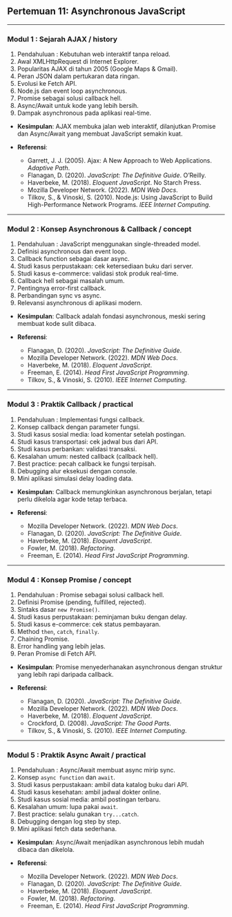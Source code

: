 ## Pertemuan 11: Asynchronous JavaScript

---

### Modul 1 : Sejarah AJAX / history

1. Pendahuluan : Kebutuhan web interaktif tanpa reload.
2. Awal XMLHttpRequest di Internet Explorer.
3. Popularitas AJAX di tahun 2005 (Google Maps & Gmail).
4. Peran JSON dalam pertukaran data ringan.
5. Evolusi ke Fetch API.
6. Node.js dan event loop asynchronous.
7. Promise sebagai solusi callback hell.
8. Async/Await untuk kode yang lebih bersih.
9. Dampak asynchronous pada aplikasi real-time.

* **Kesimpulan**: AJAX membuka jalan web interaktif, dilanjutkan Promise dan Async/Await yang membuat JavaScript semakin kuat.
* **Referensi**:

  * Garrett, J. J. (2005). Ajax: A New Approach to Web Applications. *Adaptive Path*.
  * Flanagan, D. (2020). *JavaScript: The Definitive Guide*. O’Reilly.
  * Haverbeke, M. (2018). *Eloquent JavaScript*. No Starch Press.
  * Mozilla Developer Network. (2022). *MDN Web Docs*.
  * Tilkov, S., & Vinoski, S. (2010). Node.js: Using JavaScript to Build High-Performance Network Programs. *IEEE Internet Computing*.

---

### Modul 2 : Konsep Asynchronous & Callback / concept

1. Pendahuluan : JavaScript menggunakan single-threaded model.
2. Definisi asynchronous dan event loop.
3. Callback function sebagai dasar async.
4. Studi kasus perpustakaan: cek ketersediaan buku dari server.
5. Studi kasus e-commerce: validasi stok produk real-time.
6. Callback hell sebagai masalah umum.
7. Pentingnya error-first callback.
8. Perbandingan sync vs async.
9. Relevansi asynchronous di aplikasi modern.

* **Kesimpulan**: Callback adalah fondasi asynchronous, meski sering membuat kode sulit dibaca.
* **Referensi**:

  * Flanagan, D. (2020). *JavaScript: The Definitive Guide*.
  * Mozilla Developer Network. (2022). *MDN Web Docs*.
  * Haverbeke, M. (2018). *Eloquent JavaScript*.
  * Freeman, E. (2014). *Head First JavaScript Programming*.
  * Tilkov, S., & Vinoski, S. (2010). *IEEE Internet Computing*.

---

### Modul 3 : Praktik Callback / practical

1. Pendahuluan : Implementasi fungsi callback.
2. Konsep callback dengan parameter fungsi.
3. Studi kasus sosial media: load komentar setelah postingan.
4. Studi kasus transportasi: cek jadwal bus dari API.
5. Studi kasus perbankan: validasi transaksi.
6. Kesalahan umum: nested callback (callback hell).
7. Best practice: pecah callback ke fungsi terpisah.
8. Debugging alur eksekusi dengan console.
9. Mini aplikasi simulasi delay loading data.

* **Kesimpulan**: Callback memungkinkan asynchronous berjalan, tetapi perlu dikelola agar kode tetap terbaca.
* **Referensi**:

  * Mozilla Developer Network. (2022). *MDN Web Docs*.
  * Flanagan, D. (2020). *JavaScript: The Definitive Guide*.
  * Haverbeke, M. (2018). *Eloquent JavaScript*.
  * Fowler, M. (2018). *Refactoring*.
  * Freeman, E. (2014). *Head First JavaScript Programming*.

---

### Modul 4 : Konsep Promise / concept

1. Pendahuluan : Promise sebagai solusi callback hell.
2. Definisi Promise (pending, fulfilled, rejected).
3. Sintaks dasar `new Promise()`.
4. Studi kasus perpustakaan: peminjaman buku dengan delay.
5. Studi kasus e-commerce: cek status pembayaran.
6. Method `then`, `catch`, `finally`.
7. Chaining Promise.
8. Error handling yang lebih jelas.
9. Peran Promise di Fetch API.

* **Kesimpulan**: Promise menyederhanakan asynchronous dengan struktur yang lebih rapi daripada callback.
* **Referensi**:

  * Flanagan, D. (2020). *JavaScript: The Definitive Guide*.
  * Mozilla Developer Network. (2022). *MDN Web Docs*.
  * Haverbeke, M. (2018). *Eloquent JavaScript*.
  * Crockford, D. (2008). *JavaScript: The Good Parts*.
  * Tilkov, S., & Vinoski, S. (2010). *IEEE Internet Computing*.

---

### Modul 5 : Praktik Async Await / practical

1. Pendahuluan : Async/Await membuat async mirip sync.
2. Konsep `async function` dan `await`.
3. Studi kasus perpustakaan: ambil data katalog buku dari API.
4. Studi kasus kesehatan: ambil jadwal dokter online.
5. Studi kasus sosial media: ambil postingan terbaru.
6. Kesalahan umum: lupa pakai `await`.
7. Best practice: selalu gunakan `try...catch`.
8. Debugging dengan log step by step.
9. Mini aplikasi fetch data sederhana.

* **Kesimpulan**: Async/Await menjadikan asynchronous lebih mudah dibaca dan dikelola.
* **Referensi**:

  * Mozilla Developer Network. (2022). *MDN Web Docs*.
  * Flanagan, D. (2020). *JavaScript: The Definitive Guide*.
  * Haverbeke, M. (2018). *Eloquent JavaScript*.
  * Fowler, M. (2018). *Refactoring*.
  * Freeman, E. (2014). *Head First JavaScript Programming*.
